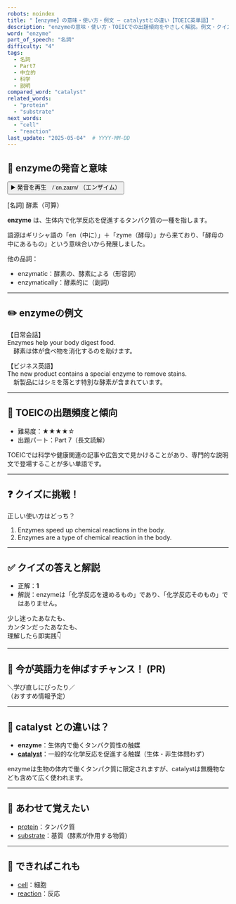 ```yaml
---
robots: noindex
title: "【enzyme】の意味・使い方・例文 ― catalystとの違い【TOEIC英単語】"
description: "enzymeの意味・使い方・TOEICでの出題傾向をやさしく解説。例文・クイズ付きでcatalystとの違いもわかりやすく学べます。"
word: "enzyme"
part_of_speech: "名詞"
difficulty: "4"
tags:
  - 名詞
  - Part7
  - 中立的
  - 科学
  - 説明
compared_word: "catalyst"
related_words:
  - "protein"
  - "substrate"
next_words:
  - "cell"
  - "reaction"
last_update: "2025-05-04"  # YYYY-MM-DD
---
```


## 🔰 enzymeの発音と意味

<button class="play-audio" onclick="playTTS('enzyme')">
  <span class="play-audio-main">
    ▶️ 発音を再生　/ˈɛn.zaɪm/
  </span>
  <span class="play-audio-sub">
    （エンザイム）
  </span>
</button>

[名詞] 酵素（可算）

**enzyme** は、生体内で化学反応を促進するタンパク質の一種を指します。

語源はギリシャ語の「en（中に）」＋「zyme（酵母）」から来ており、「酵母の中にあるもの」という意味合いから発展しました。

他の品詞：  
- enzymatic：酵素の、酵素による（形容詞）
- enzymatically：酵素的に（副詞）

---

## ✏️ enzymeの例文

【日常会話】  
Enzymes help your body digest food.  
　酵素は体が食べ物を消化するのを助けます。

【ビジネス英語】  
The new product contains a special enzyme to remove stains.  
　新製品にはシミを落とす特別な酵素が含まれています。

---

## 🎯 TOEICの出題頻度と傾向

- 難易度：★★★★☆
- 出題パート：Part 7（長文読解）

TOEICでは科学や健康関連の記事や広告文で見かけることがあり、専門的な説明文で登場することが多い単語です。

---

## ❓ クイズに挑戦！

正しい使い方はどっち？

1. Enzymes speed up chemical reactions in the body.  
2. Enzymes are a type of chemical reaction in the body.

---

## ✅ クイズの答えと解説

- 正解：**1**
- 解説：enzymeは「化学反応を速めるもの」であり、「化学反応そのもの」ではありません。

少し迷ったあなたも、  
カンタンだったあなたも、  
理解したら即実践👇️

---

## 🚀 今が英語力を伸ばすチャンス！ (PR)

<div class="info-center">
＼学び直しにぴったり／<br>  
（おすすめ情報予定）
</div>

---

## 🤔  catalyst との違いは？

- **enzyme**：生体内で働くタンパク質性の触媒
- **[catalyst](/catalyst)**：一般的な化学反応を促進する触媒（生体・非生体問わず）

enzymeは生物の体内で働くタンパク質に限定されますが、catalystは無機物なども含めて広く使われます。

---

## 🧩 あわせて覚えたい

- [protein](/protein)：タンパク質
- [substrate](/substrate)：基質（酵素が作用する物質）

---

## 📖 できればこれも

- [cell](/cell)：細胞
- [reaction](/reaction)：反応

<!-- cvid: aid23_bid41 -->
